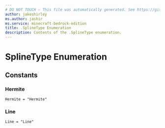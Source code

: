 ```yaml
---
# DO NOT TOUCH — This file was automatically generated. See https://github.com/mojang/minecraftapidocsgenerator to modify descriptions, examples, etc.
author: jakeshirley
ms.author: jashir
ms.service: minecraft-bedrock-edition
title: .SplineType Enumeration
description: Contents of the .SplineType enumeration.
---
```

# SplineType Enumeration

## Constants
### **Hermite**
`Hermite = "Hermite"`
### **Line**
`Line = "Line"`
